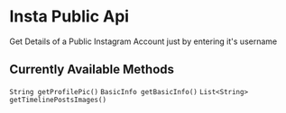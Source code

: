 # Insta Public Api

Get Details of a Public Instagram Account just by entering it's username

## Currently Available Methods
`String getProfilePic()`
`BasicInfo getBasicInfo()`
`List<String> getTimelinePostsImages()`
